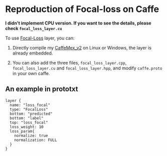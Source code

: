 # Reproduction of Focal-loss on Caffe

**I didn't implement CPU version. If you want to see the details, please check `focal_loss_layer.cu`**

To use [Focal-Loss](https://arxiv.org/abs/1708.02002) layer, you can:

1) Directly compile my [CaffeMex_v2](https://github.com/sciencefans/CaffeMex_v2) on Linux or Windows, the layer is already embedded. 

2) You can also add the three files, `focal_loss_layer.cpp`, `focal_loss_layer.cu` and `focal_loss_layer.hpp`, and modify `caffe.proto` in your own caffe. 

## An example in prototxt

```
layer {
  name: "loss_focal"
  type: "FocalLoss"
  bottom: "predicted"
  bottom: "label"
  top: "loss_focal"
  loss_weight: 10
  loss_param{
    normalize: true
    normalization: FULL
  } 
}
```